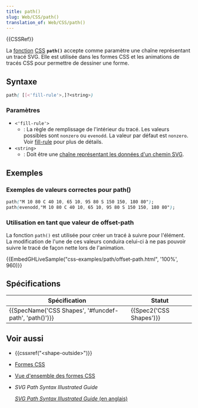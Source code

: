 ```yaml
---
title: path()
slug: Web/CSS/path()
translation_of: Web/CSS/path()
---
```

{{CSSRef}}

La [fonction](/fr/docs/Web/CSS/CSS_Functions) [CSS](/fr/docs/Web/CSS) **`path()`** accepte comme paramètre une chaîne représentant un tracé SVG. Elle est utilisée dans les formes CSS et les animations de tracés CSS pour permettre de dessiner une forme.

## Syntaxe

```css
path( [[<'fill-rule'>,]?<string>)
```

### Paramètres

- `<'fill-rule'>`
  - : La règle de remplissage de l'intérieur du tracé. Les valeurs possibles sont `nonzero` ou `evenodd`. La valeur par défaut est `nonzero`. Voir [fill-rule](/fr/docs/Web/SVG/Attribute/fill-rule) pour plus de détails.
- `<string>`
  - : Doit être une [chaîne représentant les données d'un chemin SVG](/fr/docs/Web/SVG/Element/path).

## Exemples

### Exemples de valeurs correctes pour path()

```css
path("M 10 80 C 40 10, 65 10, 95 80 S 150 150, 180 80");
path(evenodd,"M 10 80 C 40 10, 65 10, 95 80 S 150 150, 180 80");
```

### Utilisation en tant que valeur de offset-path

La fonction `path()` est utilisée pour créer un tracé à suivre pour l'élément. La modification de l'une de ces valeurs conduira celui-ci à ne pas pouvoir suivre le tracé de façon nette lors de l'animation.

{{EmbedGHLiveSample("css-examples/path/offset-path.html", '100%', 960)}}

## Spécifications

| Spécification                                                            | Statut                           |
| ------------------------------------------------------------------------ | -------------------------------- |
| {{SpecName('CSS Shapes', '#funcdef-path', 'path()')}} | {{Spec2('CSS Shapes')}} |

## Voir aussi

- {{cssxref("&lt;shape-outside&gt;")}}
- [Formes CSS](/fr/docs/Web/CSS/CSS_Shapes)
- [Vue d'ensemble des formes CSS](/fr/docs/Web/CSS/CSS_Shapes/Overview_of_CSS_Shapes)
- <i lang="en">SVG Path Syntax Illustrated Guide</i>

  [<i lang="en">SVG Path Syntax Illustrated Guide</i> (en anglais)](https://css-tricks.com/svg-path-syntax-illustrated-guide/)
